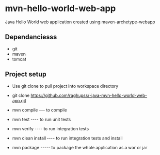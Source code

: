 # mvn-hello-world-web-app
Java Hello World web application created using maven-archetype-webapp

## Dependanciesss
* git
* maven
* tomcat



## Project setup
* Use git clone to pull project into workspace directory
 * git clone https://github.com/raghupss/-java-mvn-hello-world-web-app.git
 
 * mvn compile --- to compile
 * mvn test   ---- to run unit tests
 * mvn verify  ---- to run integration tests
 * mvn clean install    ---- to run integration tests and install
 * mvn package        ----- to package the whole application as a war or jar
